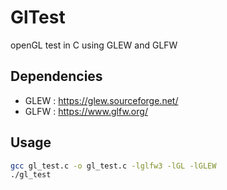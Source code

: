 # GlTest
openGL test in C using GLEW and GLFW

## Dependencies
+ GLEW : https://glew.sourceforge.net/
+ GLFW : https://www.glfw.org/

## Usage

```bash
gcc gl_test.c -o gl_test.c -lglfw3 -lGL -lGLEW
./gl_test
```
